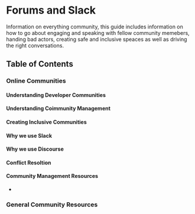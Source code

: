 # Forums and Slack
Information on everything community, this guide includes information on how to go about engaging and speaking with fellow community memebers, handing bad actors, creating safe and inclusive speaces as well as driving the right conversations.

## Table of Contents

### Online Communities
#### Understanding Developer Communities
#### Understanding Coimmunity Management
#### Creating Inclusive Communities
#### Why we use Slack
#### Why we use Discourse
#### Conflict Resoltion
#### Community Management Resources
-

### General Community Resources
